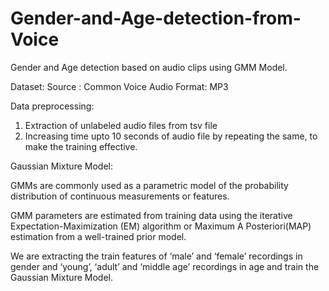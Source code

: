 # Gender-and-Age-detection-from-Voice
Gender and Age detection based on audio clips using GMM Model.

Dataset:
Source : Common Voice
  Audio Format: MP3
  
Data preprocessing: 
1. Extraction of unlabeled audio files from tsv file
2. Increasing time upto 10 seconds  of audio file by repeating the same, to make the training effective.

Gaussian Mixture Model:

GMMs are commonly used as a parametric model of the probability distribution of continuous measurements or features.

GMM parameters are estimated from training data using the iterative Expectation-Maximization (EM) algorithm or Maximum A Posteriori(MAP) estimation from a well-trained prior model.

We are extracting the train features of ‘male’ and ‘female’ recordings in gender and ‘young’, ‘adult’ and ‘middle age’ recordings in age and train the Gaussian Mixture Model.



